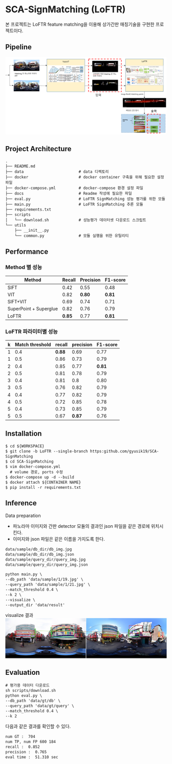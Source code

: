 # SCA-SignMatching (LoFTR)
본 프로젝트는 LoFTR feature matching을 이용해 상가간판 매칭기술을 구현한 프로젝트이다.
## Pipeline
![img.png](docs/images/pipeline.png)
## Project Architecture
```shell
.
├── README.md
├── data                        # data 디렉토리
├── docker                      # docker container 구축을 위해 필요한 설정파일
├── docker-compose.yml          # docker-compose 환경 설정 파일
├── docs                        # Readme 작성에 필요한 파일
├── eval.py                     # LoFTR SignMatching 성능 평가를 위한 모듈
├── main.py                     # LoFTR SignMatching 추론 모듈
├── requirements.txt            
├── scripts                     
│   └── download.sh             # 성능평가 데이터셋 다운로드 스크립트
└── utils
    ├── __init__.py
    └── common.py               # 모듈 실행을 위한 유틸리티

```

## Performance
### Method 별 성능
|Method| Recall   | Precision | F1-score |
|------|----------|-----------|----------|
|SIFT| 0.42     | 0.55      | 0.48     |
|VIT| 0.82     | **0.80**  | **0.81**     |
|SIFT+VIT| 0.69     | 0.74      | 0.71     |
|SuperPoint + Superglue| 0.82     | 0.76      | 0.79     |
|LoFTR| **0.85** | 0.77      | **0.81** |
### LoFTR 파라미터별 성능

| k   | Match threshold | recall   | precision | F1-score |
|-----|-----------------|----------|-----------|----------|
| 1   | 0.4             | **0.88** | 0.69      | 0.77     |
| 1   | 0.5             | 0.86     | 0.73      | 0.79     |
| 2   | 0.4             | 0.85     | 0.77      | **0.81** |
| 2   | 0.5             | 0.81     | 0.78      | 0.79     |
| 3   | 0.4             | 0.81     | 0.8       | 0.80     |
| 3   | 0.5             | 0.76     | 0.82      | 0.79     |
| 4   | 0.4             | 0.77     | 0.82      | 0.79     |
| 4   | 0.5             | 0.72     | 0.85      | 0.78     |
| 5   | 0.4             | 0.73     | 0.85      | 0.79     |
| 5   | 0.5             | 0.67     | **0.87**  | 0.76     |

## Installation
```shell
$ cd ${WORKSPACE}
$ git clone -b LoFTR --single-branch https:github.com/gyusik19/SCA-SignMatching
$ cd SCA-SignMatching
$ vim docker-compose.yml
  # volume 경로, ports 수정
$ docker-compose up -d --build
$ docker attach ${CONTAINER NAME}
$ pip install -r requirements.txt
```
## Inference
Data preparation

- 파노라마 이미지와 간판 detector 모듈의 결과인 json 파일을 같은 경로에 위치시킨다.
- 이미지와 json 파일은 같은 이름을 가지도록 한다.

```shell
data/sample/db_dir/db_img.jpg
data/sample/db_dir/db_img.json
data/sample/query_dir/query_img.jpg
data/sample/query_dir/query_img.json
```
```shell
python main.py \
--db_path 'data/sample/1/19.jpg' \
--query_path 'data/sample/1/21.jpg' \
--match_threshold 0.4 \
--k 2 \
--visualize \
--output_dir 'data/result'
```
visualize 결과
![img.png](docs/images/img.png)

## Evaluation
```shell
# 평가용 데이터 다운로드
sh scripts/download.sh
python eval.py \
--db_path 'data/gt/db' \
--query_path 'data/gt/query' \
--match_threshold 0.4 \
--k 2
```
다음과 같은 결과를 확인할 수 있다.

```shell
num GT :  704
num TP, num FP 600 184
recall :  0.852
precision :  0.765
eval time :  51.310 sec
```
